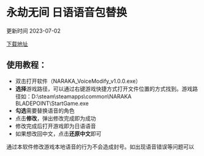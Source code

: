 # 永劫无间 日语语音包替换

更新时间 2023-07-02

[下载地址](https://github.com/Rirock/yjwujian/releases/download/game/NARAKA_VoiceModify_v1.0.0.exe)


## 使用教程：
* 双击打开软件（NARAKA_VoiceModify_v1.0.0.exe）
* **选择**游戏路径，可以通过右键游戏快捷方式打开文件位置的方式找到。游戏路径如：D:\steam\steamapps\common\NARAKA BLADEPOINT\StartGame.exe
* **勾选**需要替换语音的角色
* 点击**修改**，弹出修改完成即为成功
* 修改完成后打开游戏即为日语语音
* 如果想改回中文，点击**还原中文**即可

通过本软件修改游戏本地语音的行为不会造成封号。如出现语音错误等问题可以

